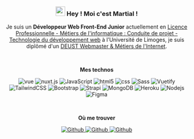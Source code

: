 <h3 align="center"><img src="https://media.giphy.com/media/hvRJCLFzcasrR4ia7z/giphy.gif" width="25px"> Hey ! Moi c'est Martial ! </h2>

<p align="center">
  Je suis un <strong>Développeur Web Front-End Junior</strong> actuellement en <a rel="noopener" target="_blank" href="https://www.martialescudero.com/assets/LPMI.png">Licence Professionnelle - Métiers de l'informatique : Conduite de projet - Technologie du développement web</a> à l’Université de Limoges, je suis diplômé d'un <a rel="noopener" target="_blank" href="https://www.sciences.unilim.fr/tic/deust-webmaster-metiers-internet/">DEUST Webmaster & Métiers de l'Internet</a>.
</p>

<br>

<p align="center"><strong>Mes technos</strong></p>

<p align="center">
  <img alt="vue" src="https://img.shields.io/badge/-Vue-4fc08d?style=flat-square&logo=Vue.js&logoColor=white" />

  <img alt="nuxt.js" src="https://img.shields.io/badge/-Nuxt.js-00DC82?style=flat-square&logo=nuxt.js&logoColor=white" />

  <img alt="JavaScript" src="https://img.shields.io/badge/-JavaScript-EFD81D?style=flat-square&logo=javascript&logoColor=white" />

  <img alt="html5" src="https://img.shields.io/badge/-HTML5-E34F26?style=flat-square&logo=html5&logoColor=white" />

  <img alt="css" src="https://img.shields.io/badge/-CSS3-254BDD?style=flat-square&logo=css3&logoColor=white" />

  <img alt="Sass" src="https://img.shields.io/badge/-Sass-CD6799?style=flat-square&logo=sass&logoColor=white" />

  <img alt="Vuetify" src="https://img.shields.io/badge/-Vuetify-1697F6?style=flat-square&logo=vuetify&logoColor=white" />

  <img alt="TailwindCSS" src="https://img.shields.io/badge/-Tailwind%20CSS-38BDF8?style=flat-square&logo=tailwindcss&logoColor=white" />

  <img alt="Bootstrap" src="https://img.shields.io/badge/-Bootstrap-7952B3?style=flat-square&logo=bootstrap&logoColor=white" />

  <img alt="Strapi" src="https://img.shields.io/badge/-Strapi-8E75FF?style=flat-square&logo=strapi&logoColor=white" />

  <img alt="MongoDB" src="https://img.shields.io/badge/-MongoDB-13aa52?style=flat-square&logo=mongodb&logoColor=white" />

  <img alt="Heroku" src="https://img.shields.io/badge/-Heroku-430098?style=flat-square&logo=heroku&logoColor=white" />

  <img alt="Nodejs" src="https://img.shields.io/badge/-Nodejs-43853d?style=flat-square&logo=Node.js&logoColor=white" />

  <img alt="Figma" src="https://img.shields.io/badge/-Figma-F76E5F?style=flat-square&logo=figma&logoColor=white" />
  
</p>

<br>

<p align="center"><strong>Où me trouver</strong></p>

<p align="center">
  <a href="https://github.com/MartialEscudero" target="_blank">
    <img alt="Github" src="https://img.shields.io/badge/GitHub-%2312100E.svg?&style=for-the-badge&logo=Github&logoColor=white" />
  </a>
  <a href="https://www.linkedin.com/feed/" target="_blank">
    <img alt="Github" src="https://img.shields.io/badge/LinkedIn-%230077B5.svg?&style=for-the-badge&logo=linkedin&logoColor=white" />
  </a>
  <a href="https://www.martialescudero.com/" target="_blank">
    <img alt="Github" src="https://img.shields.io/badge/Portfolio-%2312100E.svg?&style=for-the-badge&logo=hashnode&logoColor=white" />
  </a>
</p>
